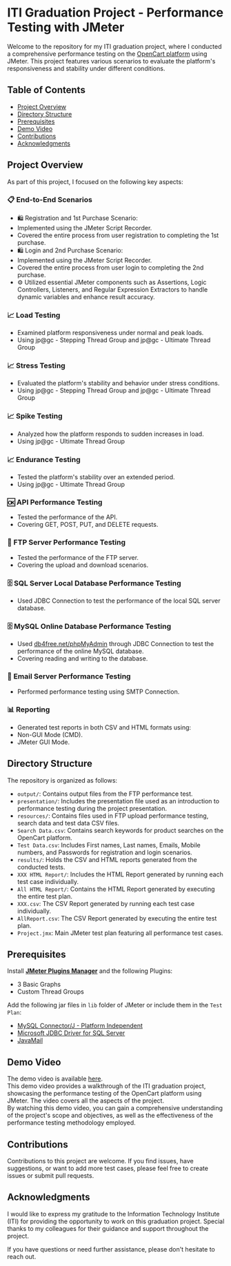 # ITI Graduation Project - Performance Testing with JMeter
Welcome to the repository for my ITI graduation project, where I conducted a comprehensive performance testing on the [OpenCart platform](opencart.abstracta.us) using JMeter. This project features various scenarios to evaluate the platform's responsiveness and stability under different conditions.

## Table of Contents
- [Project Overview](#project-overview)
- [Directory Structure](#directory-structure)
- [Prerequisites](#prerequisites)
- [Demo Video](#demo-video)
- [Contributions](#contributions)
- [Acknowledgments](#acknowledgments)

## Project Overview
As part of this project, I focused on the following key aspects:

### 📋 End-to-End Scenarios
- 🛍️ Registration and 1st Purchase Scenario:
 - Implemented using the JMeter Script Recorder.
 - Covered the entire process from user registration to completing the 1st purchase.
- 🛍️ Login and 2nd Purchase Scenario:
 - Implemented using the JMeter Script Recorder.
 - Covered the entire process from user login to completing the 2nd purchase.
- ⚙️ Utilized essential JMeter components such as Assertions, Logic Controllers, Listeners, and Regular Expression Extractors to handle dynamic variables and enhance result accuracy.

### 📈 Load Testing
- Examined platform responsiveness under normal and peak loads.
- Using jp@gc - Stepping Thread Group and jp@gc - Ultimate Thread Group

### 📈 Stress Testing
- Evaluated the platform's stability and behavior under stress conditions.
- Using jp@gc - Stepping Thread Group and jp@gc - Ultimate Thread Group

### 📈 Spike Testing
- Analyzed how the platform responds to sudden increases in load.
- Using jp@gc - Ultimate Thread Group

### 📈 Endurance Testing
- Tested the platform's stability over an extended period.
- Using jp@gc - Ultimate Thread Group

### 🆗 API Performance Testing
- Tested the performance of the API.
- Covering GET, POST, PUT, and DELETE requests.

### 📂 FTP Server Performance Testing
- Tested the performance of the FTP server.
- Covering the upload and download scenarios.

### 🗄️ SQL Server Local Database Performance Testing
- Used JDBC Connection to test the performance of the local SQL server database.

### 🗄️ MySQL Online Database Performance Testing
- Used [db4free.net/phpMyAdmin](db4free.net/phpMyAdmin) through JDBC Connection to test the performance of the online MySQL database.
- Covering reading and writing to the database.

### 📧 Email Server Performance Testing
- Performed performance testing using SMTP Connection.

### 📊 Reporting
- Generated test reports in both CSV and HTML formats using:
 - Non-GUI Mode (CMD).
 - JMeter GUI Mode.

## Directory Structure
The repository is organized as follows:
- `output/`: Contains output files from the FTP performance test.
- `presentation/`: Includes the presentation file used as an introduction to performance testing during the project presentation.
- `resources/`: Contains files used in FTP upload performance testing, search data and test data CSV files.
 - `Search Data.csv`: Contains search keywords for product searches on the OpenCart platform.
 - `Test Data.csv`: Includes First names, Last names, Emails, Mobile numbers, and Passwords for registration and login scenarios.
- `results/`: Holds the CSV and HTML reports generated from the conducted tests.
 - `XXX HTML Report/`: Includes the HTML Report generated by running each test case individually.
 - `All HTML Report/`: Contains the HTML Report generated by executing the entire test plan.
 - `XXX.csv`: The CSV Report generated by running each test case individually.
 - `AllReport.csv`: The CSV Report generated by executing the entire test plan.
- `Project.jmx`: Main JMeter test plan featuring all performance test cases.

## Prerequisites

Install [**JMeter Plugins Manager**](https://jmeter-plugins.org/wiki/PluginsManager/) and the following Plugins:
- 3 Basic Graphs
- Custom Thread Groups

Add the following jar files in `lib` folder of JMeter or include them in the `Test Plan`:
- [MySQL Connector/J - Platform Independent](https://dev.mysql.com/downloads/connector/j/)
- [Microsoft JDBC Driver for SQL Server](https://learn.microsoft.com/en-us/sql/connect/jdbc/download-microsoft-jdbc-driver-for-sql-server?view=sql-server-ver16#download)
- [JavaMail](https://javaee.github.io/javamail/)


## Demo Video
The demo video is available [here](https://www.linkedin.com/posts/deyaamohammed_im-thrilled-to-present-to-you-a-demonstration-activity-7093990960862261248-rD-5?utm_source=share&utm_medium=member_desktop).\
This demo video provides a walkthrough of the ITI graduation project, showcasing the performance testing of the OpenCart platform using JMeter. The video covers all the aspects of the project.\
By watching this demo video, you can gain a comprehensive understanding of the project's scope and objectives, as well as the effectiveness of the performance testing methodology employed.

## Contributions
Contributions to this project are welcome. If you find issues, have suggestions, or want to add more test cases, please feel free to create issues or submit pull requests.

## Acknowledgments
I would like to express my gratitude to the Information Technology Institute (ITI) for providing the opportunity to work on this graduation project. Special thanks to my colleagues for their guidance and support throughout the project.

If you have questions or need further assistance, please don't hesitate to reach out.
